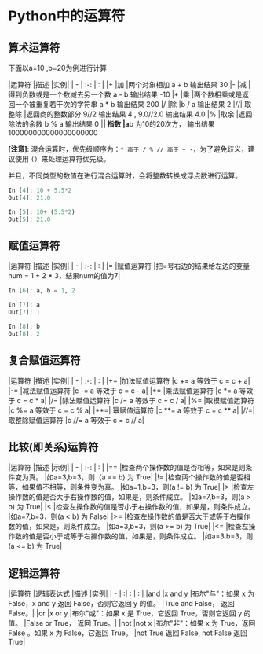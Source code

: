 # Python中的运算符

## 算术运算符

  下面以a=10 ,b=20为例进行计算

  |运算符	|描述	|实例|
  | - | :-: | : |
  |+	|加	|两个对象相加 a + b 输出结果 30
  |-	|减	|得到负数或是一个数减去另一个数 a - b 输出结果 -10
  |*	|乘	|两个数相乘或是返回一个被重复若干次的字符串 a * b 输出结果 200
  |/	|除	|b / a 输出结果 2
  |//|	取整除	|返回商的整数部分 9//2 输出结果 4 , 9.0//2.0 输出结果 4.0
  |%	|取余	|返回除法的余数 b % a 输出结果 0
  |**|	指数	|a**b 为10的20次方， 输出结果 100000000000000000000

  **[注意]**: 混合运算时，优先级顺序为：`` * 高于 / % // 高于 + - ``，为了避免歧义，建议使用 ``() ``来处理运算符优先级。

  并且，不同类型的数值在进行混合运算时，会将整数转换成浮点数进行运算。

  ```Python
  In [4]: 10 + 5.5*2
  Out[4]: 21.0

  In [5]: 10+ (5.5*2)
  Out[5]: 21.0
  ```

## 赋值运算符

|运算符	|描述	|实例|
| - | :-: | : |
|=	|赋值运算符	|把=号右边的结果给左边的变量 num = 1 + 2 * 3，结果num的值为7|

```Python
In [6]: a, b = 1, 2

In [7]: a
Out[7]: 1

In [8]: b
Out[8]: 2
```

## 复合赋值运算符

  |运算符	|描述	|实例|
  | - | :-: | : |
  |+=	|加法赋值运算符	|c += a 等效于 c = c + a|
  |-=	|减法赋值运算符	|c -= a 等效于 c = c - a|
  |*=	|乘法赋值运算符	|c *= a 等效于 c = c * a|
  |/=	|除法赋值运算符	|c /= a 等效于 c = c / a|
  |%=	|取模赋值运算符	|c %= a 等效于 c = c % a|
  |**=|	幂赋值运算符	|c **= a 等效于 c = c ** a|
  |//=|	取整除赋值运算符	|c //= a 等效于 c = c // a|

## 比较(即关系)运算符

  |运算符	|描述	|示例|
  | - | :-: | : |
  |==	|检查两个操作数的值是否相等，如果是则条件变为真。	|如a=3,b=3，则（a == b) 为 True|
  |!=	|检查两个操作数的值是否相等，如果值不相等，则条件变为真。	|如a=1,b=3，则(a != b) 为 True|
  |>	|检查左操作数的值是否大于右操作数的值，如果是，则条件成立。	|如a=7,b=3，则(a > b) 为 True|
  |<	|检查左操作数的值是否小于右操作数的值，如果是，则条件成立。	|如a=7,b=3，则(a < b) 为 False|
  |>=	|检查左操作数的值是否大于或等于右操作数的值，如果是，则条件成立。	|如a=3,b=3，则(a >= b) 为 True|
  |<=	|检查左操作数的值是否小于或等于右操作数的值，如果是，则条件成立。	|如a=3,b=3，则(a <= b) 为 True|

## 逻辑运算符

  |运算符	|逻辑表达式	|描述	|实例|
  | - | :| : | : |
  |and	|x and y	|布尔"与"：如果 x 为 False，x and y 返回 False，否则它返回 y 的值。	|True and False， 返回 False。|
  |or	|x or y	|布尔"或"：如果 x 是 True，它返回 True，否则它返回 y 的值。	|False or True， 返回 True。|
  |not	|not x	|布尔"非"：如果 x 为 True，返回 False 。如果 x 为 False，它返回 True。	|not True 返回 False, not False 返回 True|
